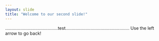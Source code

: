 ```yaml
---
layout: slide
title: "Welcome to our second slide!"
---
```

..........................................test...................................................
Use the left arrow to go back!
